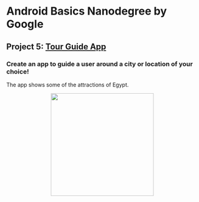 # Android Basics Nanodegree by Google

## Project 5: [Tour Guide App](https://github.com/MostafaNafie/tour-guide)
### Create an app to guide a user around a city or location of your choice!
The app shows some of the attractions of Egypt.

<div align="center">
  <img src="https://user-images.githubusercontent.com/48848704/61654896-bb23e900-acbd-11e9-8246-2ad61032448c.gif" width="270">
</div>